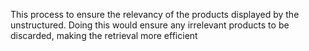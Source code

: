 This process to ensure the relevancy of the products displayed by the unstructured. Doing this would ensure any irrelevant products to be discarded, making the retrieval more efficient
